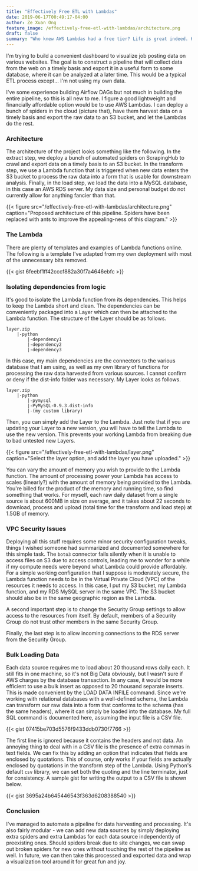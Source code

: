 ```yaml
---
title: "Effectively Free ETL with Lambdas"
date: 2019-06-17T00:49:17-04:00
author: Ze Xuan Ong
feature_image: /effectively-free-etl-with-lambdas/architecture.png
draft: false
summary: "Who knew AWS Lambdas had a free tier? Life is great indeed. Here we rejoice over the magnimity of Bezos and talk about how to package our functions into Lambdas."
---
```


I'm trying to build a convenient dashboard to visualize job posting data on various websites. The goal is to construct a pipeline that will collect data from the web on a timely basis and export it in a useful form to some database, where it can be analyzed at a later time. This would be a typical ETL process except... I'm not using my own data.

I've some experience building Airflow DAGs but not much in building the entire pipeline, so this is all new to me. I figure a good lightweight and financially affordable option would be to use AWS Lambdas. I can deploy a bunch of spiders in the cloud (picture that), have them harvest data on a timely basis and export the raw data to an S3 bucket, and let the Lambdas do the rest.

### Architecture

The architecture of the project looks something like the following. In the extract step, we deploy a bunch of automated spiders on ScrapingHub to crawl and export data on a timely basis to an S3 bucket. In the transform step, we use a Lambda function that is triggered when new data enters the S3 bucket to process the raw data into a form that is usable for downstream analysis. Finally, in the load step, we load the data into a MySQL database, in this case an AWS RDS server. My data size and personal budget do not currently allow for anything fancier than that.

{{< figure src="/effectively-free-etl-with-lambdas/architecture.png" caption="Proposed architecture of this pipeline. Spiders have been replaced with ants to improve the appealing-ness of this diagram." >}}

### The Lambda

There are plenty of templates and examples of Lambda functions online. The following is a template I've adapted from my own deployment with most of the unnecessary bits removed.

{{< gist 6feebf1ff42cccf882a30f7a4646ebfc >}}

### Isolating dependencies from logic

It's good to isolate the Lambda function from its dependencies.  This helps to keep the Lambda short and clean. The dependencies can be conveniently packaged into a Layer which can then be attached to the Lambda function. The structure of the Layer should be as follows.

```
layer.zip
    |-python
        |-dependency1
        |-dependency2
        |-dependency3
```

In this case, my main dependencies are the connectors to the various database that I am using, as well as my own library of functions for processing the raw data harvested from various sources. I cannot confirm or deny if the dist-info folder was necessary. My Layer looks as follows.

```
layer.zip
    |-python
        |-pymysql
        |-PyMySQL-0.9.3.dist-info
        |-(my custom library)
```

Then, you can simply add the Layer to the Lambda. Just note that if you are updating your Layer to a new version, you will have to tell the Lambda to use the new version. This prevents your working Lambda from breaking due to bad untested new Layers.

{{< figure src="/effectively-free-etl-with-lambdas/layer.png" caption="Select the layer option, and add the layer you have uploaded." >}}

You can vary the amount of memory you wish to provide to the Lambda function. The amount of processing power your Lambda has access to scales (linearly?) with the amount of memory being provided to the Lambda. You're billed for the product of the memory and running time, so find something that works. For myself, each raw daily dataset from a single source is about 600MB in size on average, and it takes about 22 seconds to download, process and upload (total time for the transform and load step) at 1.5GB of memory.

### VPC Security Issues

Deploying all this stuff requires some minor security configuration tweaks, things I wished someone had summarized and documented somewhere for this simple task. The `boto3` connector fails silently when it is unable to access files on S3 due to access controls, leading me to wonder for a while if my compute needs were beyond what Lambda could provide affordably. For a simple working configuration that I suppose is moderately secure, the Lambda function needs to be in the Virtual Private Cloud (VPC) of the resources it needs to access. In this case, I put my S3 bucket, my Lambda function, and my RDS MySQL server in the same VPC. The S3 bucket should also be in the same geographic region as the Lambda.

A second important step is to change the Security Group settings to allow access to the resources from itself. By default, members of a Security Group do not trust other members in the same Security Group.

Finally, the last step is to allow incoming connections to the RDS server from the Security Group.

### Bulk Loading Data

Each data source requires me to load about 20 thousand rows daily each. It still fits in one machine, so it's not Big Data obviously, but I wasn't sure if AWS charges by the database transaction. In any case, it would be more efficient to use a bulk insert as opposed to 20 thousand separate inserts. This is made convenient by the LOAD DATA INFILE command. Since we're working with relational databases with a well-defined schema, the Lambda can transform our raw data into a form that conforms to the schema (has the same headers), where it can simply be loaded into the database. My full SQL command is documented here, assuming the input file is a CSV file.

{{< gist 07415be703d5576f9433ddb0730f7766 >}}

The first line is ignored because it contains the headers and not data. An annoying thing to deal with in a CSV file is the presence of extra commas in text fields. We can fix this by adding an option that indicates that fields are enclosed by quotations. This of course, only works if your fields are actually enclosed by quotations in the transform step of the Lambda. Using Python's default `csv` library, we can set both the quoting and the line terminator, just for consistency. A sample gist for writing the output to a CSV file is shown below.

{{< gist 3695a24b645446543f363d6208388540 >}}

### Conclusion

I've managed to automate a pipeline for data harvesting and processing. It's also fairly modular - we can add new data sources by simply deploying extra spiders and extra Lambdas for each data source independently of preexisting ones. Should spiders break due to site changes, we can swap out broken spiders for new ones without touching the rest of the pipeline as well. In future, we can then take this processed and exported data and wrap a visualization tool around it for great fun and joy.